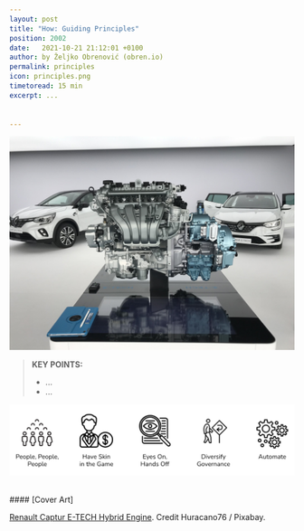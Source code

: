 ```yaml
---
layout: post
title: "How: Guiding Principles"
position: 2002
date:   2021-10-21 21:12:01 +0100
author: by Željko Obrenović (obren.io)
permalink: principles
icon: principles.png
timetoread: 15 min
excerpt: ...


---
```

![](assets/images/cars-g303f74db8_1920.jpg)

> **KEY POINTS:**
> * ...
> * ...


![](assets/images/principles.png)






<br>
#### [Cover Art]

[Renault Captur E-TECH Hybrid Engine](https://pixabay.com/photos/cars-hybrids-renault-6044335/). Credit Huracano76 / Pixabay.
